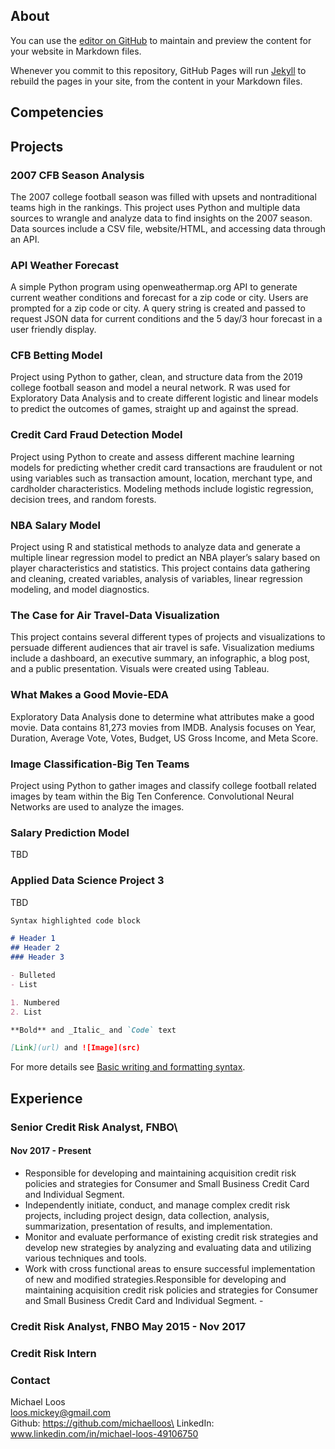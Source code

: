 ## About 

You can use the [editor on GitHub](https://github.com/michaelloos/michaelloos.github.io/edit/main/index.md) to maintain and preview the content for your website in Markdown files.

Whenever you commit to this repository, GitHub Pages will run [Jekyll](https://jekyllrb.com/) to rebuild the pages in your site, from the content in your Markdown files.


## Competencies

## Projects

### 2007 CFB Season Analysis
The 2007 college football season was filled with upsets and nontraditional teams high in the rankings. This project uses Python and multiple data sources to wrangle and analyze data to find insights on the 2007 season. Data sources include a CSV file, website/HTML, and accessing data through an API. 

### API Weather Forecast
A simple Python program using openweathermap.org API to generate current weather conditions and forecast for a zip code or city. Users are prompted for a zip code or city. A query string is created and passed to request JSON data for current conditions and the 5 day/3 hour forecast in a user friendly display.

### CFB Betting Model
Project using Python to gather, clean, and structure data from the 2019 college football season and model a neural network. R was used for Exploratory Data Analysis and to create different logistic and linear models to predict the outcomes of games, straight up and against the spread.

### Credit Card Fraud Detection Model
Project using Python to create and assess different machine learning models for predicting whether credit card transactions are fraudulent or not using variables such as transaction amount, location, merchant type, and cardholder characteristics. Modeling methods include logistic regression, decision trees, and random forests.

### NBA Salary Model
Project using R and statistical methods to analyze data and generate a multiple linear regression model to predict an NBA player’s salary based on player characteristics and statistics. This project contains data gathering and cleaning, created variables, analysis of variables, linear regression modeling, and model diagnostics.  

### The Case for Air Travel-Data Visualization
This project contains several different types of projects and visualizations to persuade different audiences that air travel is safe. Visualization mediums include a dashboard, an executive summary, an infographic, a blog post, and a public presentation. Visuals were created using Tableau.

### What Makes a Good Movie-EDA
Exploratory Data Analysis done to determine what attributes make a good movie. Data contains 81,273 movies from IMDB. Analysis focuses on Year, Duration, Average Vote, Votes, Budget, US Gross Income, and Meta Score.

### Image Classification-Big Ten Teams
Project using Python to gather images and classify college football related images by team within the Big Ten Conference. Convolutional Neural Networks are used to analyze the images.

### Salary Prediction Model
TBD

### Applied Data Science Project 3
TBD


```markdown
Syntax highlighted code block

# Header 1
## Header 2
### Header 3

- Bulleted
- List

1. Numbered
2. List

**Bold** and _Italic_ and `Code` text

[Link](url) and ![Image](src)
```

For more details see [Basic writing and formatting syntax](https://docs.github.com/en/github/writing-on-github/getting-started-with-writing-and-formatting-on-github/basic-writing-and-formatting-syntax).

## Experience
### Senior Credit Risk Analyst, FNBO\
#### Nov 2017 - Present
- Responsible for developing and maintaining acquisition credit risk policies and strategies for Consumer and Small Business Credit Card and Individual Segment.
- Independently initiate, conduct, and manage complex credit risk projects, including project design, data collection, analysis, summarization, presentation of results, and implementation.
- Monitor and evaluate performance of existing credit risk strategies and develop new strategies by analyzing and evaluating data and utilizing various techniques and tools.
- Work with cross functional areas to ensure successful implementation of new and modified strategies.Responsible for developing and maintaining acquisition credit risk policies and strategies for Consumer and Small Business Credit Card and Individual Segment. -

### Credit Risk Analyst, FNBO May 2015 - Nov 2017

### Credit Risk Intern 


### Contact

Michael Loos\
loos.mickey@gmail.com\
Github: https://github.com/michaelloos\
LinkedIn: www.linkedin.com/in/michael-loos-49106750

